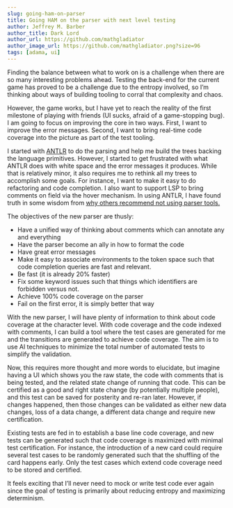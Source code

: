 ```yaml
---
slug: going-ham-on-parser
title: Going HAM on the parser with next level testing
author: Jeffrey M. Barber
author_title: Dark Lord
author_url: https://github.com/mathgladiator
author_image_url: https://github.com/mathgladiator.png?size=96
tags: [adama, ui]
---
```


Finding the balance between what to work on is a challenge when there are so many interesting problems ahead. Testing the back-end for the current game has proved to be a challenge due to the entropy involved, so I’m thinking about ways of building tooling to corral that complexity and chaos.

However, the game works, but I have yet to reach the reality of the first milestone of playing with friends (UI sucks, afraid of a game-stopping bug). I am going to focus on improving the core in two ways. First, I want to improve the error messages. Second, I want to bring real-time code coverage into the picture as part of the test tooling.

I started with [ANTLR](https://www.antlr.org/) to do the parsing and help me build the trees backing the language primitives. However, I started to get frustrated with what ANTLR does with white space and the error messages it produces. While that is relatively minor, it also requires me to rethink all my trees to accomplish some goals. For instance, I want to make it easy to do refactoring and code completion. I also want to support LSP to bring comments on field via the hover mechanism. In using ANTLR, I have found truth in some wisdom from [why others recommend not using parser tools.](https://www.digitalmars.com/articles/b90.html)

The objectives of the new parser are thusly:
* Have a unified way of thinking about comments which can annotate any and everything
* Have the parser become an ally in how to format the code
* Have great error messages
* Make it easy to associate environments to the token space such that code completion queries are fast and relevant.
* Be fast (it is already 20% faster)
* Fix some keyword issues such that things which identifiers are forbidden versus not.
* Achieve 100% code coverage on the parser
* Fail on the first error, it is simply better that way

With the new parser, I will have plenty of information to think about code coverage at the character level. With code coverage and the code indexed with comments, I can build a tool where the test cases are generated for me and the transitions are generated to achieve code coverage. The aim is to use AI techniques to minimize the total number of automated tests to simplify the validation.

Now, this requires more thought and more words to elucidate, but imagine having a UI which shows you the raw state, the code with comments that is being tested, and the related state change of running that code. This can be certified as a good and right state change (by potentially multiple people), and this test can be saved for posterity and re-ran later. However, if changes happened, then those changes can be validated as either new data changes, loss of a data change, a different data change and require new certification.

Existing tests are fed in to establish a base line code coverage, and new tests can be generated such that code coverage is maximized with minimal test certification. For instance, the introduction of a new card could require several test cases to be randomly generated such that the shuffling of the card happens early. Only the test cases which extend code coverage need to be stored and certified.

It feels exciting that I’ll never need to mock or write test code ever again since the goal of testing is primarily about reducing entropy and maximizing determinism.
